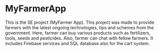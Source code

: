 # MyFarmerApp
This is the SE project (MyFarmer App).
This project was made to provide farmers with the latest ongoing technologies, tips and schemes from the government. 
Here, farmer can buy various products such as fertilizers, tools, seeds and pesticides. Also, farmer can chat with fellow farmers.
It includes Firebase services and SQL database also for the cart system.
